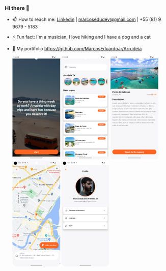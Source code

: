 ### Hi there 👋


- 📫 How to reach me: [Linkedin](https://www.linkedin.com/in/marcosedu/) | marcosedudev@gmail.com | +55 (81) 9 9679 - 5183
- ⚡ Fun fact: I'm a musician, I love hiking and I have a dog and a cat
- 🔭 My portifolio https://github.com/MarcosEduardoJr/Arrudeia

   <img src="https://github.com/MarcosEduardoJr/Arrudeia/blob/main/showcase/onboarding" width="150"></img>
 <img src="https://github.com/MarcosEduardoJr/Arrudeia/blob/main/showcase/home.png" width="150"></img>
 <img src="https://github.com/MarcosEduardoJr/Arrudeia/blob/main/showcase/trip_detail.png" width="150"></img>
 <img src="https://github.com/MarcosEduardoJr/Arrudeia/blob/main/showcase/arrudeia.png" width="150"></img>
 <img src="https://github.com/MarcosEduardoJr/Arrudeia/blob/main/showcase/profile.png" width="150"></img>
<!--
**MarcosEduardoJr/MarcosEduardoJr** is a ✨ _special_ ✨ repository because its `README.md` (this file) appears on your GitHub profile.

Here are some ideas to get you started:

- 🔭 I’m currently working on ...
- 🌱 I’m currently learning ...
- 👯 I’m looking to collaborate on ...
- 🤔 I’m looking for help with ...
- 💬 Ask me about ...
- 📫 How to reach me: ...
- ⚡ Fun fact: ...

 
##### H5
###### H6
Alternatively, for H1 and H2, an underline-ish style:
Alt-H1
======
Alt-H2
------


Emphasis, aka italics, with *asterisks* or _underscores_.
Strong emphasis, aka bold, with **asterisks** or __underscores__.
Combined emphasis with **asterisks and _underscores_**.
Strikethrough uses two tildes. ~~Scratch this.~~

1. First ordered list item
2. Another item
⋅⋅* Unordered sub-list. 
1. Actual numbers don't matter, just that it's a number
⋅⋅1. Ordered sub-list
4. And another item.
⋅⋅⋅You can have properly indented paragraphs within list items. Notice the blank line above, and the leading spaces (at least one, but we'll use three here to also align the raw Markdown).
⋅⋅⋅To have a line break without a paragraph, you will need to use two trailing spaces.⋅⋅
⋅⋅⋅Note that this line is separate, but within the same paragraph.⋅⋅
⋅⋅⋅(This is contrary to the typical GFM line break behaviour, where trailing spaces are not required.)
* Unordered list can use asterisks
- Or minuses
+ Or pluses

+ [I'm an inline-style link](https://www.google.com)
[I'm an inline-style link with title](https://www.google.com "Google's Homepage")
[I'm a reference-style link][Arbitrary case-insensitive reference text]
[I'm a relative reference to a repository file](../blob/master/LICENSE)
[You can use numbers for reference-style link definitions][1]
Or leave it empty and use the [link text itself].
URLs and URLs in angle brackets will automatically get turned into links. 
http://www.example.com or <http://www.example.com> and sometimes 
example.com (but not on Github, for example).
Some text to show that the reference links can follow later.
[arbitrary case-insensitive reference text]: https://www.mozilla.org
[1]: http://slashdot.org
[link text itself]: http://www.reddit.com

Inline-style: 
![alt text](link-to-logo "Logo Title Text 1")
Reference-style: 
![alt text][logo]
[logo]: link-to-logo "Logo Title Text 2"

```javascript
var s = "JavaScript syntax highlighting";
alert(s);
```
 
```python
s = "Python syntax highlighting"
print s
```
 
No language indicated, so no syntax highlighting. 
But let's throw in a <b>tag</b>.

Colons can be used to align columns.
| Tables        | Are           | Cool  |
| ------------- |:-------------:| -----:|
| col 3 is      | right-aligned | $1600 |
| col 2 is      | centered      |   $12 |
| zebra stripes | are neat      |    $1 |
There must be at least 3 dashes separating each header cell.
The outer pipes (|) are optional, and you don't need to make the 
raw Markdown line up prettily. You can also use inline Markdown.
Markdown | Less | Pretty
--- | --- | ---
*Still* | `renders` | **nicely**
1 | 2 | 3

> Blockquotes are very handy in email to emulate reply text.
> This line is part of the same quote.
Quote break.
> This is a very long line that will still be quoted properly when it wraps. Oh boy let's keep writing to make sure this is long enough to actually wrap for everyone. Oh, you can *put* **Markdown** into a blockquote.

<dl>

[![Now in Android: 55]          // Title
(https://i.ytimg.com/vi/Hc79sDi3f0U/maxresdefault.jpg)] // Thumbnail
(https://www.youtube.com/watch?v=Hc79sDi3f0U "Now in Android: 55")    // Video Link
  <dt>Definition list</dt>
  <dd>Is something people use sometimes.</dd>
  <dt>Markdown in HTML</dt>
  <dd>Does *not* work **very** well. Use HTML <em>tags</em>.</dd>
</dl>

<a href="http://www.youtube.com/watch?feature=player_embedded&v=YOUTUBE_VIDEO_ID_HERE
" target="_blank"><img src="http://img.youtube.com/vi/YOUTUBE_VIDEO_ID_HERE/0.jpg" 
alt="IMAGE ALT TEXT HERE" width="240" height="180" border="10" /></a>
-->
